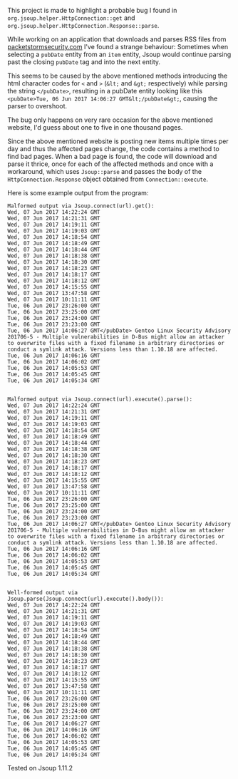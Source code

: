 This project is made to highlight a probable bug I found in `org.jsoup.helper.HttpConnection::get` and `org.jsoup.helper.HttpConnection.Response::parse`.

While working on an application that downloads and parses RSS files from [packetstormsecurity.com](https://packetstormsecurity.com/) I've found a strange behaviour: Sometimes when selecting a `pubDate` entity from an `item` entity, Jsoup would continue parsing past the closing `pubDate` tag and into the next entity.

This seems to be caused by the above mentioned methods introducing the html character codes for `<` and `>` (`&lt;` and `&gt;` respectively) while parsing the string `</pubDate>`, resulting in a pubDate entity looking like this `<pubDate>Tue, 06 Jun 2017 14:06:27 GMT&lt;/pubDate&gt;`, causing the parser to overshoot.

The bug only happens on very rare occasion for the above mentioned website, I'd guess about one to five in one thousand pages.

Since the above mentioned website is posting new items multiple times per day and thus the affected pages change, the code contains a method to find bad pages. When a bad page is found, the code will download and parse it thrice, once for each of the affected methods and once with a workaround, which uses `Jsoup::parse` and passes the body of the `HttpConnection.Response` object obtained from `Connection::execute`.

Here is some example output from the program:

    Malformed output via Jsoup.connect(url).get():
    Wed, 07 Jun 2017 14:22:24 GMT
    Wed, 07 Jun 2017 14:21:31 GMT
    Wed, 07 Jun 2017 14:19:11 GMT
    Wed, 07 Jun 2017 14:19:03 GMT
    Wed, 07 Jun 2017 14:18:54 GMT
    Wed, 07 Jun 2017 14:18:49 GMT
    Wed, 07 Jun 2017 14:18:44 GMT
    Wed, 07 Jun 2017 14:18:38 GMT
    Wed, 07 Jun 2017 14:18:30 GMT
    Wed, 07 Jun 2017 14:18:23 GMT
    Wed, 07 Jun 2017 14:18:17 GMT
    Wed, 07 Jun 2017 14:18:12 GMT
    Wed, 07 Jun 2017 14:15:55 GMT
    Wed, 07 Jun 2017 13:47:58 GMT
    Wed, 07 Jun 2017 10:11:11 GMT
    Tue, 06 Jun 2017 23:26:00 GMT
    Tue, 06 Jun 2017 23:25:00 GMT
    Tue, 06 Jun 2017 23:24:00 GMT
    Tue, 06 Jun 2017 23:23:00 GMT
    Tue, 06 Jun 2017 14:06:27 GMT</pubDate> Gentoo Linux Security Advisory 201706-5 - Multiple vulnerabilities in D-Bus might allow an attacker to overwrite files with a fixed filename in arbitrary directories or conduct a symlink attack. Versions less than 1.10.18 are affected.
    Tue, 06 Jun 2017 14:06:16 GMT
    Tue, 06 Jun 2017 14:06:02 GMT
    Tue, 06 Jun 2017 14:05:53 GMT
    Tue, 06 Jun 2017 14:05:45 GMT
    Tue, 06 Jun 2017 14:05:34 GMT


    Malformed output via Jsoup.connect(url).execute().parse():
    Wed, 07 Jun 2017 14:22:24 GMT
    Wed, 07 Jun 2017 14:21:31 GMT
    Wed, 07 Jun 2017 14:19:11 GMT
    Wed, 07 Jun 2017 14:19:03 GMT
    Wed, 07 Jun 2017 14:18:54 GMT
    Wed, 07 Jun 2017 14:18:49 GMT
    Wed, 07 Jun 2017 14:18:44 GMT
    Wed, 07 Jun 2017 14:18:38 GMT
    Wed, 07 Jun 2017 14:18:30 GMT
    Wed, 07 Jun 2017 14:18:23 GMT
    Wed, 07 Jun 2017 14:18:17 GMT
    Wed, 07 Jun 2017 14:18:12 GMT
    Wed, 07 Jun 2017 14:15:55 GMT
    Wed, 07 Jun 2017 13:47:58 GMT
    Wed, 07 Jun 2017 10:11:11 GMT
    Tue, 06 Jun 2017 23:26:00 GMT
    Tue, 06 Jun 2017 23:25:00 GMT
    Tue, 06 Jun 2017 23:24:00 GMT
    Tue, 06 Jun 2017 23:23:00 GMT
    Tue, 06 Jun 2017 14:06:27 GMT</pubDate> Gentoo Linux Security Advisory 201706-5 - Multiple vulnerabilities in D-Bus might allow an attacker to overwrite files with a fixed filename in arbitrary directories or conduct a symlink attack. Versions less than 1.10.18 are affected.
    Tue, 06 Jun 2017 14:06:16 GMT
    Tue, 06 Jun 2017 14:06:02 GMT
    Tue, 06 Jun 2017 14:05:53 GMT
    Tue, 06 Jun 2017 14:05:45 GMT
    Tue, 06 Jun 2017 14:05:34 GMT


    Well-formed output via Jsoup.parse(Jsoup.connect(url).execute().body()):
    Wed, 07 Jun 2017 14:22:24 GMT
    Wed, 07 Jun 2017 14:21:31 GMT
    Wed, 07 Jun 2017 14:19:11 GMT
    Wed, 07 Jun 2017 14:19:03 GMT
    Wed, 07 Jun 2017 14:18:54 GMT
    Wed, 07 Jun 2017 14:18:49 GMT
    Wed, 07 Jun 2017 14:18:44 GMT
    Wed, 07 Jun 2017 14:18:38 GMT
    Wed, 07 Jun 2017 14:18:30 GMT
    Wed, 07 Jun 2017 14:18:23 GMT
    Wed, 07 Jun 2017 14:18:17 GMT
    Wed, 07 Jun 2017 14:18:12 GMT
    Wed, 07 Jun 2017 14:15:55 GMT
    Wed, 07 Jun 2017 13:47:58 GMT
    Wed, 07 Jun 2017 10:11:11 GMT
    Tue, 06 Jun 2017 23:26:00 GMT
    Tue, 06 Jun 2017 23:25:00 GMT
    Tue, 06 Jun 2017 23:24:00 GMT
    Tue, 06 Jun 2017 23:23:00 GMT
    Tue, 06 Jun 2017 14:06:27 GMT
    Tue, 06 Jun 2017 14:06:16 GMT
    Tue, 06 Jun 2017 14:06:02 GMT
    Tue, 06 Jun 2017 14:05:53 GMT
    Tue, 06 Jun 2017 14:05:45 GMT
    Tue, 06 Jun 2017 14:05:34 GMT
    
Tested on Jsoup 1.11.2